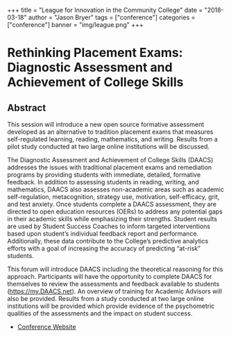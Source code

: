 +++
title = "League for Innovation in the Community College"
date = "2018-03-18"
author = "Jason Bryer"
tags = ["conference"]
categories = ["conference"]
banner = "img/league.png"
+++

# Rethinking Placement Exams: Diagnostic Assessment and Achievement of College Skills


## Abstract

This session will introduce a new open source formative assessment developed as an alternative to tradition placement exams that measures self-regulated learning, reading, mathematics, and writing. Results from a pilot study conducted at two large online institutions will be discussed.

The Diagnostic Assessment and Achievement of College Skills (DAACS) addresses the issues with traditional placement exams and remediation programs by providing students with immediate, detailed, formative feedback. In addition to assessing students in reading, writing, and mathematics, DAACS also assesses non-academic areas such as academic self-regulation, metacognition, strategy use, motivation, self-efficacy, grit, and test anxiety. Once students complete a DAACS assessment, they are directed to open education resources (OERs) to address any potential gaps in their academic skills while emphasizing their strengths. Student results are used by Student Success Coaches to inform targeted interventions based upon student’s individual feedback report and performance. Additionally, these data contribute to the College’s predictive analytics efforts with a goal of increasing the accuracy of predicting “at-risk” students.

This forum will introduce DAACS including the theoretical reasoning for this approach. Participants will have the opportunity to complete DAACS for themselves to review the assessments and feedback available to students (https://my.DAACS.net). An overview of training for Academic Advisors will also be provided. Results from a study conducted at two large online institutions will be provided which provide evidence of the psychometric qualities of the assessments and the impact on student success.


* [Conference Website](https://www.league.org/inn2018)

